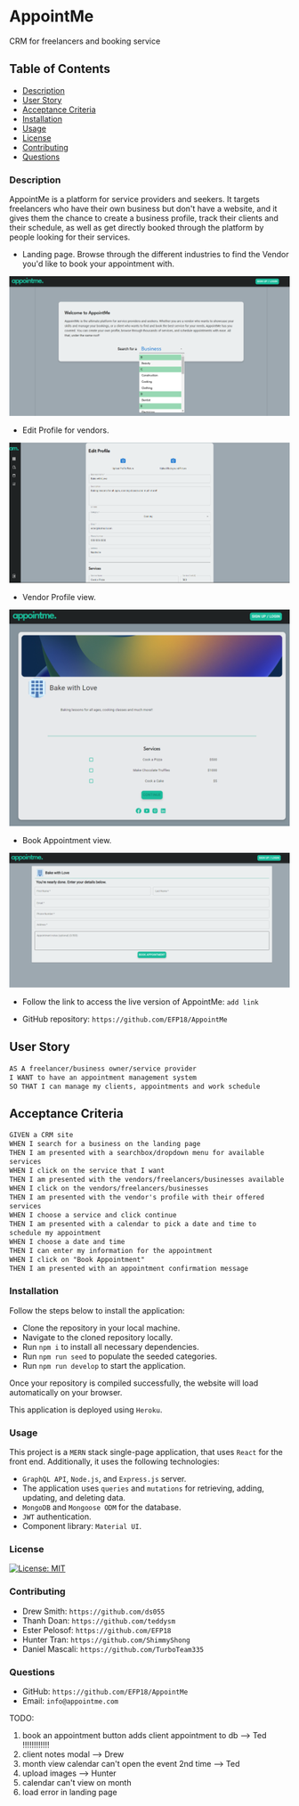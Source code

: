 # AppointMe

CRM for freelancers and booking service

## Table of Contents

- [Description](#description)
- [User Story](#user-story)
- [Acceptance Criteria](#acceptance-criteria)
- [Installation](#installation)
- [Usage](#usage)
- [License](#license)
- [Contributing](#contributing)
- [Questions](#questions)

### Description

AppointMe is a platform for service providers and seekers. It targets freelancers who have their own business but don't have a website, and it gives them the chance to create a business profile, track their clients and their schedule, as well as get directly booked through the platform by people looking for their services.

- Landing page. Browse through the different industries to find the Vendor you'd like to book your appointment with.

![LandingPage](./client/src/images/landingpage.png)

- Edit Profile for vendors.

![EditProfile](./client/src/images/editProfileScreenshot.png)

- Vendor Profile view.

![ClientView](./client/src/images/viewProfileScreenshot.png)

- Book Appointment view.

![BookAppointment](./client/src/images/bookAppointment.png)

- Follow the link to access the live version of AppointMe: `add link`

- GitHub repository: `https://github.com/EFP18/AppointMe`

## User Story

```
AS A freelancer/business owner/service provider
I WANT to have an appointment management system
SO THAT I can manage my clients, appointments and work schedule
```

## Acceptance Criteria

```
GIVEN a CRM site
WHEN I search for a business on the landing page
THEN I am presented with a searchbox/dropdown menu for available services
WHEN I click on the service that I want
THEN I am presented with the vendors/freelancers/businesses available
WHEN I click on the vendors/freelancers/businesses
THEN I am presented with the vendor's profile with their offered services
WHEN I choose a service and click continue
THEN I am presented with a calendar to pick a date and time to schedule my appointment
WHEN I choose a date and time
THEN I can enter my information for the appointment
WHEN I click on "Book Appointment"
THEN I am presented with an appointment confirmation message
```

### Installation

Follow the steps below to install the application:

- Clone the repository in your local machine.
- Navigate to the cloned repository locally.
- Run `npm i` to install all necessary dependencies.
- Run `npm run seed` to populate the seeded categories.
- Run `npm run develop` to start the application.

Once your repository is compiled successfully, the website will load automatically on your browser.

This application is deployed using `Heroku`.

### Usage

This project is a `MERN` stack single-page application, that uses `React` for the front end. Additionally, it uses the following technologies:

- `GraphQL API`, `Node.js`, and `Express.js` server.
- The application uses `queries` and `mutations` for retrieving, adding, updating, and deleting data.
- `MongoDB` and `Mongoose ODM` for the database.
- `JWT` authentication.
- Component library: `Material UI`.

### License

[![License: MIT](https://img.shields.io/badge/License-MIT-yellow.svg)](https://opensource.org/licenses/MIT)

### Contributing

- Drew Smith: `https://github.com/ds055`
- Thanh Doan: `https://github.com/teddysm`
- Ester Pelosof: `https://github.com/EFP18`
- Hunter Tran: `https://github.com/ShimmyShong`
- Daniel Mascali: `https://github.com/TurboTeam335`

### Questions

- GitHub: `https://github.com/EFP18/AppointMe`
- Email: `info@appointme.com`

TODO:

1. book an appointment button adds client appointment to db --> Ted !!!!!!!!!!!!
2. client notes modal --> Drew
3. month view calendar can't open the event 2nd time --> Ted
5. upload images --> Hunter
9. calendar can't view on month
10. load error in landing page
